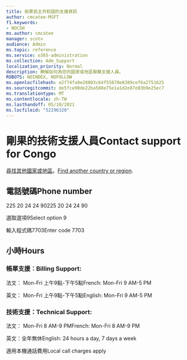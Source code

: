 ```yaml
---
title: 剛果民主共和國的支援資訊
author: cmcatee-MSFT
f1.keywords:
- NOCSH
ms.author: cmcatee
manager: scotv
audience: Admin
ms.topic: reference
ms.service: o365-administration
ms.collection: Adm_Support
localization_priority: Normal
description: 瞭解如何為您的國家或地區聯繫支援人員。
ROBOTS: NOINDEX, NOFOLLOW
ms.openlocfilehash: e2f74fa9e28003c64f55870e8389cef6a2751625
ms.sourcegitcommit: de5fce90de22ba588e75e1a1d2e87e03b9e25ec7
ms.translationtype: MT
ms.contentlocale: zh-TW
ms.lasthandoff: 05/10/2021
ms.locfileid: "52296320"
---
```

# <a name="contact-support-for-congo"></a><span data-ttu-id="7418c-103">剛果的技術支援人員</span><span class="sxs-lookup"><span data-stu-id="7418c-103">Contact support for Congo</span></span>

<span data-ttu-id="7418c-104">[尋找其他國家或地區](../../business-video/get-help-support.md)。</span><span class="sxs-lookup"><span data-stu-id="7418c-104">[Find another country or region](../../business-video/get-help-support.md).</span></span>

## <a name="phone-number"></a><span data-ttu-id="7418c-105">電話號碼</span><span class="sxs-lookup"><span data-stu-id="7418c-105">Phone number</span></span>
<span data-ttu-id="7418c-106">225 20 24 24 90</span><span class="sxs-lookup"><span data-stu-id="7418c-106">225 20 24 24 90</span></span>

<span data-ttu-id="7418c-107">選取選項9</span><span class="sxs-lookup"><span data-stu-id="7418c-107">Select option 9</span></span>

<span data-ttu-id="7418c-108">輸入程式碼7703</span><span class="sxs-lookup"><span data-stu-id="7418c-108">Enter code 7703</span></span>

## <a name="hours"></a><span data-ttu-id="7418c-109">小時</span><span class="sxs-lookup"><span data-stu-id="7418c-109">Hours</span></span>
### <a name="billing-support"></a><span data-ttu-id="7418c-110">帳單支援︰</span><span class="sxs-lookup"><span data-stu-id="7418c-110">Billing Support:</span></span>

<span data-ttu-id="7418c-111">法文： Mon-Fri 上午9點-下午5點</span><span class="sxs-lookup"><span data-stu-id="7418c-111">French: Mon-Fri 9 AM-5 PM</span></span>

<span data-ttu-id="7418c-112">英文： Mon-Fri 上午9點-下午5點</span><span class="sxs-lookup"><span data-stu-id="7418c-112">English: Mon-Fri 9 AM-5 PM</span></span>

### <a name="technical-support"></a><span data-ttu-id="7418c-113">技術支援：</span><span class="sxs-lookup"><span data-stu-id="7418c-113">Technical Support:</span></span>

<span data-ttu-id="7418c-114">法文： Mon-Fri 8 AM-9 PM</span><span class="sxs-lookup"><span data-stu-id="7418c-114">French: Mon-Fri 8 AM-9 PM</span></span>

<span data-ttu-id="7418c-115">英文：全年無休</span><span class="sxs-lookup"><span data-stu-id="7418c-115">English: 24 hours a day, 7 days a week</span></span>

<span data-ttu-id="7418c-116">適用本機通話費用</span><span class="sxs-lookup"><span data-stu-id="7418c-116">Local call charges apply</span></span>

